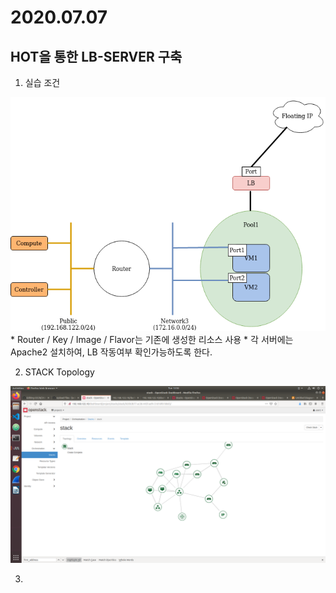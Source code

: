 2020.07.07 
==========

HOT을 통한 LB-SERVER 구축
-----------------------
1) 실습 조건
<img src=/img/20200707.png>
* Router / Key / Image / Flavor는 기존에 생성한 리소스 사용
* 각 서버에는 Apache2 설치하여, LB 작동여부 확인가능하도록 한다.

2) STACK Topology
<img src=/img/20200707-1.png>


3) 



